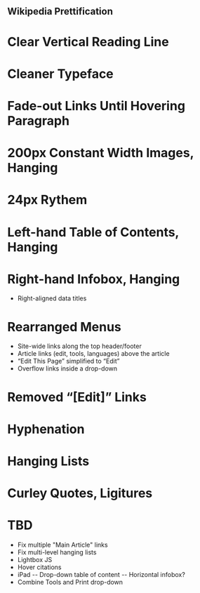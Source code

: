## Wikipedia Prettification

# Clear Vertical Reading Line

# Cleaner Typeface

# Fade-out Links Until Hovering Paragraph

# 200px Constant Width Images, Hanging

# 24px Rythem

# Left-hand Table of Contents, Hanging

# Right-hand Infobox, Hanging
- Right-aligned data titles

# Rearranged Menus
- Site-wide links along the top header/footer
- Article links (edit, tools, languages) above the article
- “Edit This Page” simplified to “Edit”
- Overflow links inside a drop-down

# Removed “[Edit]” Links

# Hyphenation

# Hanging Lists

# Curley Quotes, Ligitures

# TBD
- Fix multiple "Main Article" links
- Fix multi-level hanging lists
- Lightbox JS
- Hover citations
- iPad
-- Drop-down table of content
-- Horizontal infobox?
- Combine Tools and Print drop-down